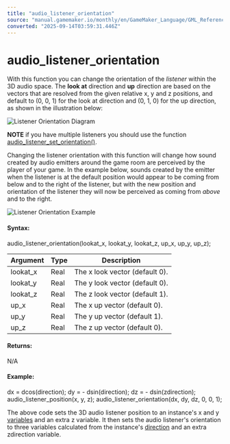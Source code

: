 ```yaml
---
title: "audio_listener_orientation"
source: "manual.gamemaker.io/monthly/en/GameMaker_Language/GML_Reference/Asset_Management/Audio/Audio_Listeners/audio_listener_orientation.htm"
converted: "2025-09-14T03:59:31.446Z"
---
```


# audio\_listener\_orientation

With this function you can change the orientation of the _listener_ within the 3D audio space. The **look at** direction and **up** direction are based on the vectors that are resolved from the given relative x, y and z positions, and default to (0, 0, 1) for the look at direction and (0, 1, 0) for the up direction, as shown in the illustration below:

![Listener Orientation Diagram](../../../../../assets/Images/Scripting_Reference/GML/Reference/Audio/Audio_Orientation_Base.png)

**NOTE** if you have multiple listeners you should use the function [audio\_listener\_set\_orientation()](audio_listener_set_orientation.md).

Changing the listener orientation with this function will change how sound created by audio emitters around the game room are perceived by the player of your game. In the example below, sounds created by the emitter when the listener is at the default position would appear to be coming from below and to the right of the listener, but with the new position and orientation of the listener they will now be perceived as coming from _above_ and to the right.

![Listener Orientation Example](../../../../../assets/Images/Scripting_Reference/GML/Reference/Audio/Audio_Orientation_Example.png)

#### Syntax:

audio\_listener\_orientation(lookat\_x, lookat\_y, lookat\_z, up\_x, up\_y, up\_z);

| Argument | Type | Description |
| --- | --- | --- |
| lookat_x | Real | The x look vector (default 0). |
| lookat_y | Real | The y look vector (default 0). |
| lookat_z | Real | The z look vector (default 1). |
| up_x | Real | The x up vector (default 0). |
| up_y | Real | The y up vector (default 1). |
| up_z | Real | The z up vector (default 0). |

#### Returns:

N/A

#### Example:

dx = dcos(direction);
dy = - dsin(direction);
dz = - dsin(zdirection);
audio\_listener\_position(x, y, z);
audio\_listener\_orientation(dx, dy, dz, 0, 0, 1);

The above code sets the 3D audio listener position to an instance's x and y [variables](../../Instances/Instance_Variables/Instance_Variables.md) and an extra z variable. It then sets the audio listener's orientation to three variables calculated from the instance's [direction](../../Instances/Instance_Variables/direction.md) and an extra zdirection variable.